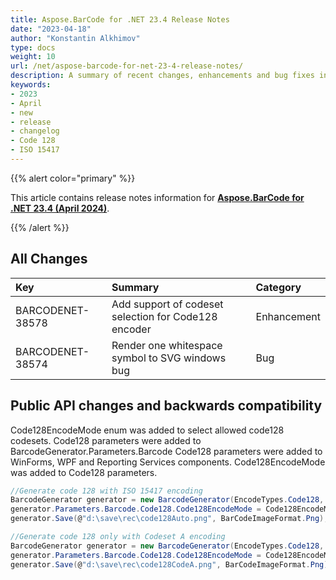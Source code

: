 ```yaml
---
title: Aspose.BarCode for .NET 23.4 Release Notes
date: "2023-04-18"
author: "Konstantin Alkhimov"
type: docs
weight: 10
url: /net/aspose-barcode-for-net-23-4-release-notes/
description: A summary of recent changes, enhancements and bug fixes in Aspose.BarCode for .NET 23.4.0 (April 2023) release.
keywords:
- 2023
- April
- new
- release
- changelog
- Code 128
- ISO 15417
---
```


{{% alert color="primary" %}} 

This article contains release notes information for [**Aspose.BarCode for .NET 23.4 (April 2024)**](https://downloads.aspose.com/barcode/net/new-releases/aspose.barcode-for-.net-23.4/).

{{% /alert %}} 
## **All Changes**

|**Key**|**Summary**|**Category**|
| :- | :- | :- |
|BARCODENET-38578|Add support of codeset selection for Code128 encoder|Enhancement|
|BARCODENET-38574|Render one whitespace symbol to SVG windows bug|Bug|

## Public API changes and backwards compatibility

Code128EncodeMode enum was added to select allowed code128 codesets.
Code128 parameters were added to BarcodeGenerator.Parameters.Barcode
Code128 parameters were added to WinForms, WPF and Reporting Services components.
Code128EncodeMode was added to Code128 parameters.

```cs
//Generate code 128 with ISO 15417 encoding
BarcodeGenerator generator = new BarcodeGenerator(EncodeTypes.Code128, "ABCD1234567890");
generator.Parameters.Barcode.Code128.Code128EncodeMode = Code128EncodeMode.Auto;
generator.Save(@"d:\save\rec\code128Auto.png", BarCodeImageFormat.Png);

//Generate code 128 only with Codeset A encoding
BarcodeGenerator generator = new BarcodeGenerator(EncodeTypes.Code128, "ABCD1234567890");
generator.Parameters.Barcode.Code128.Code128EncodeMode = Code128EncodeMode.CodeA;
generator.Save(@"d:\save\rec\code128CodeA.png", BarCodeImageFormat.Png);
```
